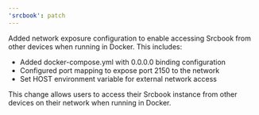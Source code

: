 ```yaml
---
'srcbook': patch
---
```


Added network exposure configuration to enable accessing Srcbook from other devices when running in Docker. This includes:

- Added docker-compose.yml with 0.0.0.0 binding configuration
- Configured port mapping to expose port 2150 to the network
- Set HOST environment variable for external network access

This change allows users to access their Srcbook instance from other devices on their network when running in Docker.